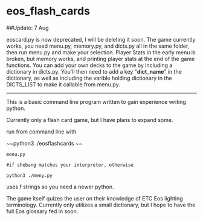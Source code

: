# eos_flash_cards

##Update: 7 Aug

eoscard.py is now deprecated, I will be deleting it soon. The game currently works, 
you need menu.py, memory.py, and dicts.py all in the same folder, then run menu.py
and make your selection. Player Stats in the early menu is broken, but memory works, 
and printing player stats at the end of the game functions. You can add your own 
decks to the game by including a dictionary in dicts.py. You'll then need to 
add a key "__dict_name__" in the dictionary, as well as including the varible holding 
dictionary in the DICTS_LIST to make it callable from menu.py.

********

This is a basic command line program written to gain experience writing
python. 

Currently only a flash card game, but I have plans to expand some.

run from command line with

~~python3 ./eosflashcards ~~
   
    menu.py 
   
    #if shebang matches your interpreter, otherwise
   
    python3 ./meny.py
    
uses f strings so you need a newer python.

The game itself quizes the user on their knowledge of 
ETC Eos lighting terminology. Currently only utilizes a small
dictionary, but I hope to have the full Eos glossary fed in
soon.
